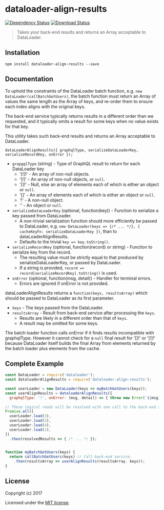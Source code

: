 # dataloader-align-results

[![Dependency Status](https://img.shields.io/david/eddyystop/dataloader-align-results.svg?style=flat-square)](https://david-dm.org/eddyystop/dataloader-align-results)
[![Download Status](https://img.shields.io/npm/dm/dataloader-align-results.svg?style=flat-square)](https://www.npmjs.com/package/dataloader-align-results)

> Takes your back-end results and returns an Array acceptable to DataLoader.

## Installation

```
npm install dataloader-align-results --save
```

## Documentation

To uphold the constraints of the DataLoader batch function, e.g. `new DataLoader(callBatchGetUsers)`,
the batch function must return an Array of values the same length as the Array of keys,
and re-order them to ensure each index aligns with the original keys.

The back-end service typically returns results in a different order than we requested,
and it typically omits a result for some keys when no value exists for that key.

This utility takes such back-end results and returns an Array acceptable to DataLoader.

`dataLoaderAlignResults({ graphqlType, serializeDataLoaderKey, serializeRecordKey, onError });`

- `grapgqlType` (string) - Type of GraphQL result to return for each DataLoader key
    - '[!]!' - An array of non-null objects.
    - '[!]'  - An array of non-null objects, or `null`.
    - '[]!'  - Null, else an array of elements each of which is either an object or `null`.
    - '[]'   - An array of elements each of which is either an object or `null`.
    - '!'    - A non-null object.
    - ''     - An object or `null`.
- `serializeDataLoaderKey` (optional, function(key)) - Function to serialize a key passed from DataLoader.
    - A non-trivial serialization function should more efficiently be passed to DataLoader,
    e.g. `new DataLoader(keys => {/* ... */}, { cacheKeyFn: serializeDataLoaderKey })`,
    than to dataLoaderAlignResults.
    - Defaults to the trivial `key => key.toString()`.
- `serializeRecordKey` (optional, function(record) or string) - Function to serialize key from the record.
    - The resulting value must be strictly equal to that produced by serializeDataLoaderKey,
    or passed by DataLoader.
    - If a string is provided, `record => record[serializeRecordKey].toString()` is used.
- `onError` (optional, function(msg, detail)) - Handler for terminal errors.
    - Errors are ignored if onError is not provided.
    
dataLoaderAlignResults returns a `function(keys, resultsArray)` which should be passed to DataLoader
as its first parameter.

- `keys` - The keys passed from the DataLoader.
- `resultsArray` - Result from back-end service after processing the `keys`.
    - Results are likely in a different order than that of `keys`.
    - A result may be omitted for some keys.

The batch loader function calls onError if it finds results incompatible with graphqlType.
However it cannot check for a `null` final result for '[]!' or '[!]!' because DataLoader itself
builds the final Array from elements returned by the batch loader plus elements from the cache. 

## Complete Example

```js
const DataLoader = require('dataloader');
const dataloaderAlignResults = require('dataloader-align-results');
 
const userLoader = new DataLoader(keys => myBatchGetUsers(keys));
const userAlignResults = dataloaderAlignResults({
  graphqlType: '!', onError: (msg, detail) => { throw new Error(`${msg}\n${detail}`); } });
 
// These logical reads will be resolved with one call to the back-end service.
Promise.all([
  userLoader.load(3),
  userLoader.load(2),
  userLoader.load(4),
  userLoader.load(1),
])
  .then(resolvedResults => { /* ... */ });

 
function myBatchGetUsers(keys) {
  return callBatchGetUsers(keys) // Call back-end service.
    .then(resultsArray => userAlignResults(resultsArray, keys));
}
```

## License

Copyright (c) 2017

Licensed under the [MIT license](LICENSE).
